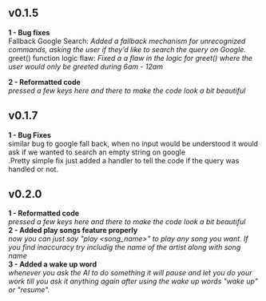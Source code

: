 ## v0.1.5

**1 - Bug fixes**<br>
    Fallback Google Search: *Added a fallback mechanism for unrecognized commands, asking the user if they’d like to search the query on Google.*<br>
    greet() function logic flaw: *Fixed a a flaw in the logic for greet() where the user would only be greeted during 6am - 12am*<br>
    
**2 - Reformatted code**<br>
  *pressed a few keys here and there to make the code look a bit beautiful*<br>

## v0.1.7

**1 - Bug Fixes**<br>
    similar bug to google fall back, when no input would be understood it would ask if we wanted to search an empty string on google<br>
    .Pretty simple fix just added a handler to tell the code if the query was handled or not.<br>

## v0.2.0

**1 - Reformatted code**<br>
  *pressed a few keys here and there to make the code look a bit beautiful*<br>
**2 - Added play songs feature properly**<br>
  *now you can just say "play <song_name>" to play any song you want. If you find inaccuracy try includig the name of the artist along with song name*<br>
**3 - Added a wake up word**<br>
  *whenever you ask the AI to do something it will pause and let you do your work till you ask it anything again after using the wake up words "wake up" or "resume".*<br>
